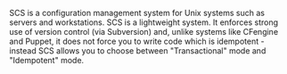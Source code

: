 SCS is a configuration management system for Unix systems such as servers and workstations. SCS is a lightweight system. It enforces strong use of version control (via Subversion) and, unlike systems like CFengine and Puppet, it does not force you to write code which is idempotent - instead SCS allows you to choose between "Transactional" mode and "Idempotent" mode.